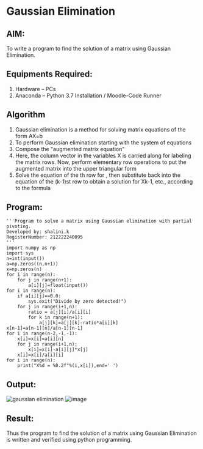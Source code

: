 # Gaussian Elimination

## AIM:
To write a program to find the solution of a matrix using Gaussian Elimination.

## Equipments Required:
1. Hardware – PCs
2. Anaconda – Python 3.7 Installation / Moodle-Code Runner

## Algorithm
1. Gaussian elimination is a method for solving matrix equations of the form AX=b
2. To perform Gaussian elimination starting with the system of equations
3. Compose the "augmented matrix equation"
4. Here, the column vector in the variables X is carried along for labeling the matrix rows.
Now, perform elementary row operations to put the augmented matrix into the upper triangular form
5.  Solve the equation of the th row for , then substitute back into the equation of the (k-1)st row to
obtain a solution for Xk-1, etc., according to the formula
## Program:
```
'''Program to solve a matrix using Gaussian elimination with partial pivoting.
Developed by: shalini.k
RegisterNumber: 212222240095
'''
import numpy as np
import sys
n=int(input())
a=np.zeros((n,n+1))
x=np.zeros(n)
for i in range(n):
    for j in range(n+1):
        a[i][j]=float(input())
for i in range(n):
    if a[i][j]==0.0:
        sys.exit("Divide by zero detected!")
    for j in range(i+1,n):
        ratio = a[j][i]/a[i][i]
        for k in range(n+1):
            a[j][k]=a[j][k]-ratio*a[i][k]
x[n-1]=a[n-1][n]/a[n-1][n-1]
for i in range(n-2,-1,-1):
    x[i]=x[i]=a[i][n]
    for j in range(i+1,n):
        x[i]=x[i]-a[i][j]*x[j]
    x[i]=x[i]/a[i][i]
for i in range(n):
    print("X%d = %0.2f"%(i,x[i]),end=' ')

```

## Output:
![gaussian elimination]()
![image](https://github.com/shalinikannan23/Gaussian/assets/118656529/99d40bc9-b0c7-4689-9dd2-2a328ad3912e)



## Result:
Thus the program to find the solution of a matrix using Gaussian Elimination is written and verified using python programming.


